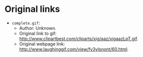 # Original links

- `complete.gif`:
  - Author: Unknown.
  - Original link to gif: http://www.clipartbest.com/cliparts/xig/aaz/xigaazLpT.gif.
  - Original webpage link: http://www.laughinggif.com/view/fy3ylsnont/60.html.
